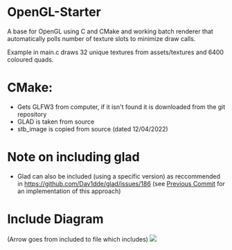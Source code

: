 # OpenGL-Starter
A base for OpenGL using C and CMake and working batch renderer that automatically polls number of texture slots to minimize draw calls. 

Example in main.c draws 32 unique textures from assets/textures and 6400 coloured quads. 

# CMake:
- Gets GLFW3 from computer, if it isn't found it is downloaded from the git repository
- GLAD is taken from source
- stb_image is copied from source (dated 12/04/2022)

# Note on including glad
 - Glad can also be included (using a specific version) as reccommended in https://github.com/Dav1dde/glad/issues/186 (see [Previous Commit](https://github.com/ARLJay/OpenGL-Starter/tree/daae626bf5d8b17ada7a22e919aa9e723c829f9c) for an implementation of this approach)

# Include Diagram
(Arrow goes from included to file which includes)
[![](https://mermaid.ink/img/pako:eNptkTFvwjAQhf9KdDNUcQIBMnQpjEzt5nSw7Cu22sTIOJQK8d97MU6Mqm7fe_eedbavIK1CqOHgxFFnb9umy7KcW-e1DZaRL6JFJ570-zBi3OPF9w6jLvhJC4UuypI77EiSIYOx-O-o-2jJzyi9HZMVPxv83gvvzCWethoTd7nm7eN0Q9J0sc3yx3r00rLRKNJ68TrluP-QGJxsPZ8_54FYQVgGzIkWgVZEyylYpeAmYEXEYn1ANpVYMbUi5gmrhEVC9sctYQb0gHRtRT92HQYNeI0tNlATKuE-G2i6G-X6oxIed8rQ-0H9Ib5OOAPRe_v600movetxDG2NoP9pY-r2CzH-ob4)](https://mermaid.live/edit#pako:eNptkTFvwjAQhf9KdDNUcQIBMnQpjEzt5nSw7Cu22sTIOJQK8d97MU6Mqm7fe_eedbavIK1CqOHgxFFnb9umy7KcW-e1DZaRL6JFJ570-zBi3OPF9w6jLvhJC4UuypI77EiSIYOx-O-o-2jJzyi9HZMVPxv83gvvzCWethoTd7nm7eN0Q9J0sc3yx3r00rLRKNJ68TrluP-QGJxsPZ8_54FYQVgGzIkWgVZEyylYpeAmYEXEYn1ANpVYMbUi5gmrhEVC9sctYQb0gHRtRT92HQYNeI0tNlATKuE-G2i6G-X6oxIed8rQ-0H9Ib5OOAPRe_v600movetxDG2NoP9pY-r2CzH-ob4)
